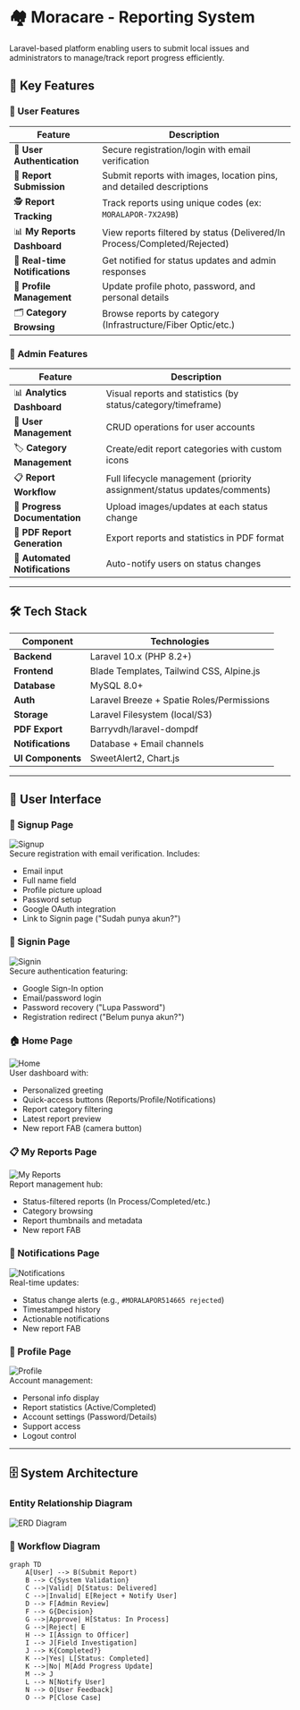 # 🏘️ Moracare - Reporting System

Laravel-based platform enabling users to submit local issues and administrators to manage/track report progress efficiently.

## 🌟 Key Features

### 👤 User Features
| Feature                  | Description                                                                 |
|--------------------------|-----------------------------------------------------------------------------|
| 🔐 **User Authentication** | Secure registration/login with email verification                           |
| 📝 **Report Submission**  | Submit reports with images, location pins, and detailed descriptions       |
| 🕵️ **Report Tracking**    | Track reports using unique codes (ex: `MORALAPOR-7X2A9B`)                  |
| 📊 **My Reports Dashboard** | View reports filtered by status (Delivered/In Process/Completed/Rejected) |
| 🔔 **Real-time Notifications** | Get notified for status updates and admin responses                       |
| 👤 **Profile Management** | Update profile photo, password, and personal details                       |
| 🗂️ **Category Browsing**  | Browse reports by category (Infrastructure/Fiber Optic/etc.)               |

### 👮 Admin Features
| Feature                     | Description                                                               |
|-----------------------------|---------------------------------------------------------------------------|
| 📊 **Analytics Dashboard**  | Visual reports and statistics (by status/category/timeframe)             |
| 👥 **User Management**  | CRUD operations for user accounts                                         |
| 🏷️ **Category Management** | Create/edit report categories with custom icons                          |
| 📋 **Report Workflow**      | Full lifecycle management (priority assignment/status updates/comments)  |
| 📸 **Progress Documentation**| Upload images/updates at each status change                              |
| 📄 **PDF Report Generation**| Export reports and statistics in PDF format                              |
| 🔔 **Automated Notifications**| Auto-notify users on status changes                                      |

---

## 🛠️ Tech Stack
| Component           | Technologies                                                                 |
|---------------------|------------------------------------------------------------------------------|
| **Backend**         | Laravel 10.x (PHP 8.2+)                                                      |
| **Frontend**        | Blade Templates, Tailwind CSS, Alpine.js                                     |
| **Database**        | MySQL 8.0+                                                                   |
| **Auth**            | Laravel Breeze + Spatie Roles/Permissions                                    |
| **Storage**         | Laravel Filesystem (local/S3)                                                |
| **PDF Export**      | Barryvdh/laravel-dompdf                                                     |
| **Notifications**   | Database + Email channels                                                   |
| **UI Components**   | SweetAlert2, Chart.js                                                        |

---

## 📱 User Interface

### 🔐 Signup Page
![Signup](register.png)  
Secure registration with email verification. Includes:
- Email input
- Full name field
- Profile picture upload
- Password setup
- Google OAuth integration
- Link to Signin page ("Sudah punya akun?")

### 🔑 Signin Page
![Signin](signin.png)  
Secure authentication featuring:
- Google Sign-In option
- Email/password login
- Password recovery ("Lupa Password")
- Registration redirect ("Belum punya akun?")

### 🏠 Home Page
![Home](home.png)  
User dashboard with:
- Personalized greeting
- Quick-access buttons (Reports/Profile/Notifications)
- Report category filtering
- Latest report preview
- New report FAB (camera button)

### 📋 My Reports Page
![My Reports](my-report.png)  
Report management hub:
- Status-filtered reports (In Process/Completed/etc.)
- Category browsing
- Report thumbnails and metadata
- New report FAB

### 🔔 Notifications Page
![Notifications](notifications.png)  
Real-time updates:
- Status change alerts (e.g., `#MORALAPOR514665 rejected`)
- Timestamped history
- Actionable notifications
- New report FAB

### 👤 Profile Page
![Profile](profile.png)  
Account management:
- Personal info display
- Report statistics (Active/Completed)
- Account settings (Password/Details)
- Support access
- Logout control

---

## 🗄️ System Architecture
### Entity Relationship Diagram
![ERD Diagram](erd-moracare.png)

### 🔄 Workflow Diagram
```mermaid
graph TD
    A[User] --> B(Submit Report)
    B --> C{System Validation}
    C -->|Valid| D[Status: Delivered]
    C -->|Invalid| E[Reject + Notify User]
    D --> F[Admin Review]
    F --> G{Decision}
    G -->|Approve| H[Status: In Process]
    G -->|Reject| E
    H --> I[Assign to Officer]
    I --> J[Field Investigation]
    J --> K{Completed?}
    K -->|Yes| L[Status: Completed]
    K -->|No| M[Add Progress Update]
    M --> J
    L --> N[Notify User]
    N --> O[User Feedback]
    O --> P[Close Case]
